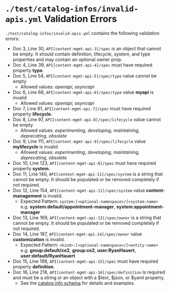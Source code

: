 # `./test/catalog-infos/invalid-apis.yml` Validation Errors

`./test/catalog-infos/invalid-apis.yml` contains the following validation errors:

- Doc 3, Line 30, `API[content-mgmt-api-3]/spec` is an object that cannot be empty. It should contain definition, lifecycle, system, and type properties and may contain an optional owner prop.
- Doc 4, Line 39, `API[content-mgmt-api-4]/spec` must have required property **type**.
- Doc 5, Line 54, `API[content-mgmt-api-5]/spec/type` value cannot be empty
  - Allowed values: *openapi, asyncapi*
- Doc 6, Line 68, `API[content-mgmt-api-6]/spec/type` value **myapi** is invalid
  - Allowed values: *openapi, asyncapi*
- Doc 7, Line 81, `API[content-mgmt-api-7]/spec` must have required property **lifecycle**.
- Doc 8, Line 97, `API[content-mgmt-api-8]/spec/lifecycle` value cannot be empty
  - Allowed values: *experimenting, developing, maintaining, deprecating, obsolete*
- Doc 9, Line 111, `API[content-mgmt-api-9]/spec/lifecycle` value **mylifecycle** is invalid
  - Allowed values: *experimenting, developing, maintaining, deprecating, obsolete*
- Doc 10, Line 123, `API[content-mgmt-api-8]/spec` must have required property **system**.
- Doc 11, Line 140, `API[content-mgmt-api-11]/spec/system` is a string that cannot be empty. It should be populated or be removed completely if not required.
- Doc 12, Line 154, `API[content-mgmt-api-11]/spec/system` value **content-management** is invalid.
  - Expected Pattern: `system:[<optional-namespace>/]<system-name>` e.g. **system:default/appointment-manager**, **system:appointment-manager**
- Doc 13, Line 169, `API[content-mgmt-api-13]/spec/owner` is a string that cannot be empty. It should be populated or be removed completely if not required.
- Doc 14, Line 187, `API[content-mgmt-api-14]/spec/owner` value **customization** is invalid.
  - Expected Pattern: `<kind>:[<optional-namespace>/]<entity-name>` e.g. **group:default/ce2**, **group:ce2**, **user:RyanHauert**, **user:default/RyanHauert**
- Doc 15, Line 198, `API[content-mgmt-api-15]/spec` must have required property **definition**.
- Doc 16, Line 216, `API[content-mgmt-api-16]/spec/definition` Is required and must be a string or an object with a $text, $json, or $yaml property.
  - See the [catalog info schema](https://github.com/im-open/validate-catalog-info-file/blob/main/schema/CatalogInfo.schema.json) for details and examples.
